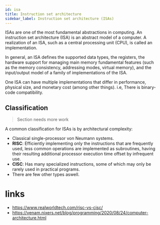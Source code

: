 ```yaml
---
id: isa
title: Instruction set architecture
sidebar_label: Instruction set architecture (ISAs)
---
```


ISAs are one of the most fundamental abstractions in computing. An instruction set architecture (ISA) is an abstract model of a computer. A realization of an ISA, such as a central processing unit (CPU), is called an implementation.

In general, an ISA defines the supported data types, the registers, the hardware support for managing main memory fundamental features (such as the memory consistency, addressing modes, virtual memory), and the input/output model of a family of implementations of the ISA.

One ISA can have multiple implementations that differ in performance, physical size, and monetary cost (among other things). i.e, There is binary-code compatibility.

## Classification

> Section needs more work

A common classification for ISAs is by architectural complexity:

- Classical single-processor von Neumann systems.
- **RISC**: Efficiently implementing only the instructions that are frequently used, less common operations are implemented as subroutines, having their resulting additional processor execution time offset by infrequent use.
- **CISC**: Has many specialized instructions, some of which may only be rarely used in practical programs.
- There are few other types aswell.


# links
- https://www.realworldtech.com/risc-vs-cisc/
- https://venam.nixers.net/blog/programming/2020/08/24/computer-architecture.html